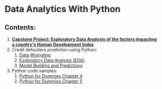 # Data Analytics With Python

## Contents:
<ol>
  <li><b><a href="https://github.com/radhikaghosh/DataSciencePython/blob/master/Capstone_EDA_on_factors_affecting_HDI.ipynb">Capstone Project: Exploratory Data Analysis of the factors impacting a country's Human Development Index</a></b>
</li>
<li>Credit defaulters prediction using Python:
   <ol>
        <li><a href="https://github.com/radhikaghosh/DataSciencePython/blob/master/CreditOneDataWrangling.ipynb">Data Wrangling</a>
        </li>
        <li><a href="https://github.com/radhikaghosh/DataSciencePython/blob/master/CreditOne_EDA.ipynb">Exploratory Data Analysis (EDA)</a>
        </li>
        <li>
          <a href="https://github.com/radhikaghosh/DataSciencePython/blob/master/CreditOneClassification_FeatureReduction.ipynb">Model Building and Predictions</a>
         </li>
  </ol>
  </li>
<li>Python code samples:
      <ol>
        <li><a href="https://github.com/radhikaghosh/DataSciencePython/blob/master/PythonForDummiesCh4.ipynb">Python for Dummies Chapter 4</a></li>
        <li><a href="https://github.com/radhikaghosh/DataSciencePython/blob/master/PythonForDummiesCh5.ipynb">Python for Dummies Chapter 5</a></li>
      </ol>
</li>
</ol>

